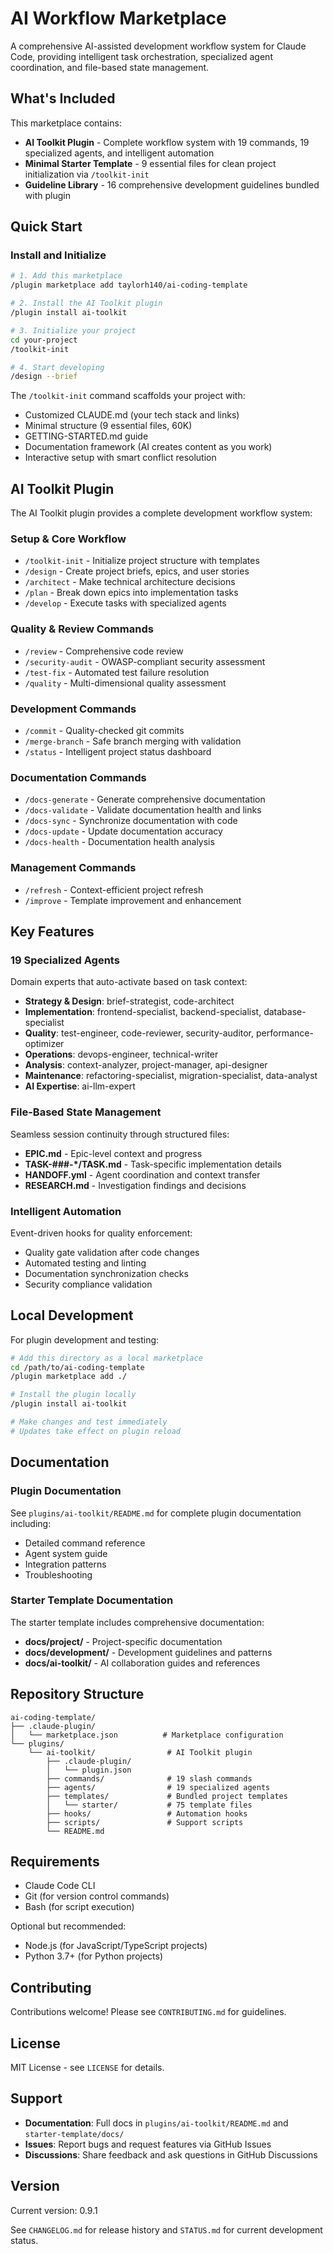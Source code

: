# AI Workflow Marketplace

A comprehensive AI-assisted development workflow system for Claude Code, providing intelligent task orchestration, specialized agent coordination, and file-based state management.

## What's Included

This marketplace contains:

- **AI Toolkit Plugin** - Complete workflow system with 19 commands, 19 specialized agents, and intelligent automation
- **Minimal Starter Template** - 9 essential files for clean project initialization via `/toolkit-init`
- **Guideline Library** - 16 comprehensive development guidelines bundled with plugin

## Quick Start

### Install and Initialize

```bash
# 1. Add this marketplace
/plugin marketplace add taylorh140/ai-coding-template

# 2. Install the AI Toolkit plugin
/plugin install ai-toolkit

# 3. Initialize your project
cd your-project
/toolkit-init

# 4. Start developing
/design --brief
```

The `/toolkit-init` command scaffolds your project with:
- Customized CLAUDE.md (your tech stack and links)
- Minimal structure (9 essential files, 60K)
- GETTING-STARTED.md guide
- Documentation framework (AI creates content as you work)
- Interactive setup with smart conflict resolution

## AI Toolkit Plugin

The AI Toolkit plugin provides a complete development workflow system:

### Setup & Core Workflow

- `/toolkit-init` - Initialize project structure with templates
- `/design` - Create project briefs, epics, and user stories
- `/architect` - Make technical architecture decisions
- `/plan` - Break down epics into implementation tasks
- `/develop` - Execute tasks with specialized agents

### Quality & Review Commands

- `/review` - Comprehensive code review
- `/security-audit` - OWASP-compliant security assessment
- `/test-fix` - Automated test failure resolution
- `/quality` - Multi-dimensional quality assessment

### Development Commands

- `/commit` - Quality-checked git commits
- `/merge-branch` - Safe branch merging with validation
- `/status` - Intelligent project status dashboard

### Documentation Commands

- `/docs-generate` - Generate comprehensive documentation
- `/docs-validate` - Validate documentation health and links
- `/docs-sync` - Synchronize documentation with code
- `/docs-update` - Update documentation accuracy
- `/docs-health` - Documentation health analysis

### Management Commands

- `/refresh` - Context-efficient project refresh
- `/improve` - Template improvement and enhancement

## Key Features

### 19 Specialized Agents

Domain experts that auto-activate based on task context:

- **Strategy & Design**: brief-strategist, code-architect
- **Implementation**: frontend-specialist, backend-specialist, database-specialist
- **Quality**: test-engineer, code-reviewer, security-auditor, performance-optimizer
- **Operations**: devops-engineer, technical-writer
- **Analysis**: context-analyzer, project-manager, api-designer
- **Maintenance**: refactoring-specialist, migration-specialist, data-analyst
- **AI Expertise**: ai-llm-expert

### File-Based State Management

Seamless session continuity through structured files:

- **EPIC.md** - Epic-level context and progress
- **TASK-###-*/TASK.md** - Task-specific implementation details
- **HANDOFF.yml** - Agent coordination and context transfer
- **RESEARCH.md** - Investigation findings and decisions

### Intelligent Automation

Event-driven hooks for quality enforcement:

- Quality gate validation after code changes
- Automated testing and linting
- Documentation synchronization checks
- Security compliance validation

## Local Development

For plugin development and testing:

```bash
# Add this directory as a local marketplace
cd /path/to/ai-coding-template
/plugin marketplace add ./

# Install the plugin locally
/plugin install ai-toolkit

# Make changes and test immediately
# Updates take effect on plugin reload
```

## Documentation

### Plugin Documentation

See `plugins/ai-toolkit/README.md` for complete plugin documentation including:

- Detailed command reference
- Agent system guide
- Integration patterns
- Troubleshooting

### Starter Template Documentation

The starter template includes comprehensive documentation:

- **docs/project/** - Project-specific documentation
- **docs/development/** - Development guidelines and patterns
- **docs/ai-toolkit/** - AI collaboration guides and references

## Repository Structure

```
ai-coding-template/
├── .claude-plugin/
│   └── marketplace.json          # Marketplace configuration
└── plugins/
    └── ai-toolkit/                # AI Toolkit plugin
        ├── .claude-plugin/
        │   └── plugin.json
        ├── commands/              # 19 slash commands
        ├── agents/                # 19 specialized agents
        ├── templates/             # Bundled project templates
        │   └── starter/           # 75 template files
        ├── hooks/                 # Automation hooks
        ├── scripts/               # Support scripts
        └── README.md
```

## Requirements

- Claude Code CLI
- Git (for version control commands)
- Bash (for script execution)

Optional but recommended:

- Node.js (for JavaScript/TypeScript projects)
- Python 3.7+ (for Python projects)

## Contributing

Contributions welcome! Please see `CONTRIBUTING.md` for guidelines.

## License

MIT License - see `LICENSE` for details.

## Support

- **Documentation**: Full docs in `plugins/ai-toolkit/README.md` and `starter-template/docs/`
- **Issues**: Report bugs and request features via GitHub Issues
- **Discussions**: Share feedback and ask questions in GitHub Discussions

## Version

Current version: 0.9.1

See `CHANGELOG.md` for release history and `STATUS.md` for current development status.
